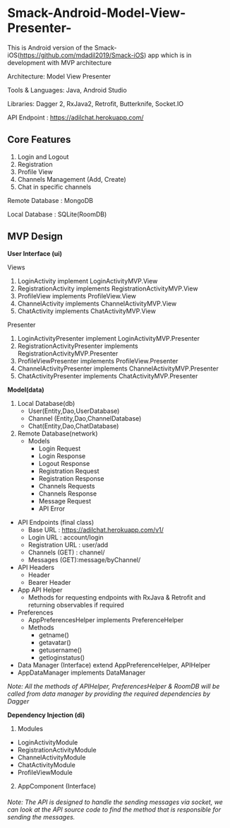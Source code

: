 # Smack-Android-Model-View-Presenter-
This is Android version of the Smack-iOS(https://github.com/mdadil2019/Smack-iOS) app which is in development with MVP architecture

Architecture: Model View Presenter

Tools & Languages: Java, Android Studio

Libraries: Dagger 2, RxJava2, Retrofit, Butterknife, Socket.IO

API Endpoint : https://adilchat.herokuapp.com/

## Core Features
1. Login and Logout
2. Registration
3. Profile View
4. Channels Management (Add, Create)
5. Chat in specific channels

Remote Database : MongoDB

Local Database : SQLite(RoomDB)

## MVP Design

**User Interface (ui)**

Views
1. LoginActivity implement LoginActivityMVP.View
2. RegistrationActivity implements RegistrationActivityMVP.View
3. ProfileView implements ProfileView.View
4. ChannelActivity implements ChannelActivityMVP.View
5. ChatActivity implements ChatActivityMVP.View

Presenter
1. LoginActivityPresenter implement LoginActivityMVP.Presenter
2. RegistrationActivityPresenter implements RegistrationActivityMVP.Presenter
3. ProfileViewPresenter implements ProfileView.Presenter
4. ChannelActivityPresenter implements ChannelActivityMVP.Presenter
5. ChatActivityPresenter implements ChatActivityMVP.Presenter

**Model(data)**
1. Local Database(db)
   - User(Entity,Dao,UserDatabase)
   - Channel (Entity,Dao,ChannelDatabase)
   - Chat(Entity,Dao,ChatDatabase)
2. Remote Database(network)
   - Models
     - Login Request
     - Login Response
     - Logout Response
     - Registration Request
     - Registration Response
     - Channels Requests
     - Channels Response
     - Message Request
     - API Error
  - API Endpoints (final class)
    - Base URL : https://adilchat.herokuapp.com/v1/ 
    - Login URL : account/login
    - Registration URL : user/add
    - Channels (GET) : channel/
    - Messages (GET):message/byChannel/
  - API Headers
    - Header
    - Bearer Header
  - App API Helper
    - Methods for requesting endpoints with RxJava & Retrofit and returning observables if required
  - Preferences
    - AppPreferencesHelper implements PreferenceHelper
    - Methods
      - getname()
      - getavatar()
      - getusername()
      - getloginstatus()
  - Data Manager (Interface) extend AppPreferenceHelper, APIHelper 
  - AppDataManager implements DataManager
  
*Note: All the methods of APIHelper, PreferencesHelper & RoomDB will be called from data manager by providing the required dependencies by Dagger*

**Dependency Injection (di)**
1. Modules
  - LoginActivityModule
  - RegistrationActivityModule
  - ChannelActivityModule
  - ChatActivityModule
  - ProfileViewModule
2. AppComponent (Interface)


###### Note: The API is designed to handle the sending messages via socket, we can look at the API source code to find the method that is responsible for sending the messages.
